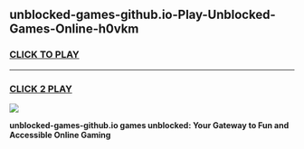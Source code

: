 
## unblocked-games-github.io-Play-Unblocked-Games-Online-h0vkm
<h3>
<a href="https://premium76.site?title=unblocked-games-github.io&ref=24A">CLICK TO PLAY</a></h3>
<hr>

<h3>
<a href="https://premium76.site?title=unblocked-games-github.io&ref=24A">CLICK 2 PLAY</a>
  
</h3>

<a href="https://premium76.site?title=unblocked-games-github.io&ref=24A"><img src="https://clearcache.store/games.png"></a>


**unblocked-games-github.io games unblocked: Your Gateway to Fun and Accessible Online Gaming**
